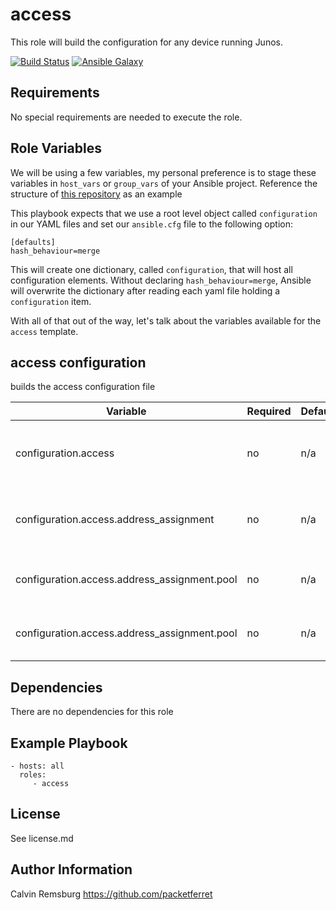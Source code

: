 access
=========

This role will build the configuration for any device running Junos.

[![Build Status](https://travis-ci.com/packetferret/juniper_build_config.svg?branch=master)](https://travis-ci.com/packetferret/juniper_build_config)
[![Ansible Galaxy](https://galaxy.ansible.com/packetferret/juniper_build_config)](https://galaxy.ansible.com/packetferret/juniper_build_config)


Requirements
------------

No special requirements are needed to execute the role.

Role Variables
--------------

We will be using a few variables, my personal preference is to stage these variables in `host_vars` or `group_vars` of your Ansible project. Reference the structure of [this repository](https://github.com/packetferret/Ansible-Campus-Fabric-Core-Distribution-CRB/tree/master/files/ansible) as an example

This playbook expects that we use a root level object called `configuration` in our YAML files and set our `ansible.cfg` file to the following option: 

```
[defaults]
hash_behaviour=merge
```

This will create one dictionary, called `configuration`, that will host all configuration elements. Without declaring `hash_behaviour=merge`, Ansible will overwrite the dictionary after reading each yaml file holding a `configuration` item.

With all of that out of the way, let's talk about the variables available for the `access` template.

## access configuration

builds the access configuration file

| Variable | Required | Default | Choices | Comments |
|---|---|---|---|---|
| configuration.access | no | n/a | n/a | dictionary that hosts all access-related items |
| configuration.access.address_assignment | no | n/a | n/a | dictionary that hosts all DHCP related items |
| configuration.access.address_assignment.pool | no | n/a | n/a | dictionary that hosts all DHCP pool items |
| configuration.access.address_assignment.pool | no | n/a | n/a | dictionary that hosts all DHCP pool items |

Dependencies
------------

There are no dependencies for this role

Example Playbook
----------------


    - hosts: all
      roles:
         - access

License
-------

See license.md

Author Information
------------------

Calvin Remsburg
https://github.com/packetferret
